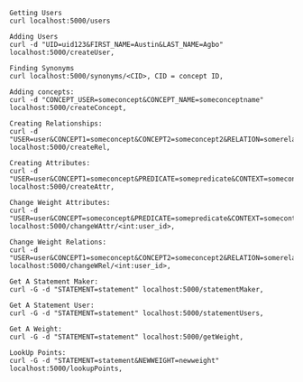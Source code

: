 
    Getting Users 
    curl localhost:5000/users

    Adding Users
    curl -d "UID=uid123&FIRST_NAME=Austin&LAST_NAME=Agbo" localhost:5000/createUser, 

    Finding Synonyms 
    curl localhost:5000/synonyms/<CID>, CID = concept ID, 

    Adding concepts:
    curl -d "CONCEPT_USER=someconcept&CONCEPT_NAME=someconceptname" localhost:5000/createConcept,
 
    Creating Relationships:
    curl -d "USER=user&CONCEPT1=someconcept&CONCEPT2=someconcept2&RELATION=somerelation&WEIGHT=weightno" localhost:5000/createRel,

    Creating Attributes:
    curl -d "USER=user&CONCEPT1=someconcept&PREDICATE=somepredicate&CONTEXT=somecontext&WEIGHT=weightno" localhost:5000/createAttr,

    Change Weight Attributes:
    curl -d "USER=user&CONCEPT=someconcept&PREDICATE=somepredicate&CONTEXT=somecontext&WEIGHT=weightno" localhost:5000/changeWAttr/<int:user_id>,

    Change Weight Relations:
    curl -d "USER=user&CONCEPT1=someconcept&CONCEPT2=someconcept2&RELATION=somerelation&WEIGHT=weightno" localhost:5000/changeWRel/<int:user_id>,

    Get A Statement Maker:
    curl -G -d "STATEMENT=statement" localhost:5000/statementMaker,

    Get A Statement User:
    curl -G -d "STATEMENT=statement" localhost:5000/statementUsers,

    Get A Weight:
    curl -G -d "STATEMENT=statement" localhost:5000/getWeight,

    LookUp Points:
    curl -G -d "STATEMENT=statement&NEWWEIGHT=newweight" localhost:5000/lookupPoints,
